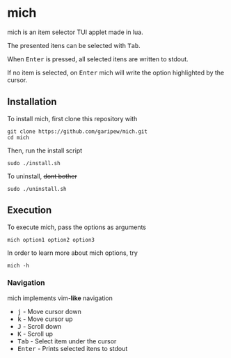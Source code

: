 # mich
mich is an item selector TUI applet made in lua.

The presented itens can be selected with <kbd>Tab</kbd>.

When <kbd>Enter</kbd> is pressed, all selected itens are written to stdout.

If no item is selected, on <kbd>Enter</kbd> mich will write the option highlighted by the cursor.


## Installation
To install mich, first clone this repository with
```
git clone https://github.com/garipew/mich.git
cd mich
```

Then, run the install script
```
sudo ./install.sh
```

To uninstall, ~~dont bother~~ 
```
sudo ./uninstall.sh
```

## Execution
To execute mich, pass the options as arguments
```
mich option1 option2 option3
```

In order to learn more about mich options, try
```
mich -h
```  

### Navigation
mich implements vim-**like** navigation

- <kbd>j</kbd> - Move cursor down
- <kbd>k</kbd> - Move cursor up
- <kbd>J</kbd> - Scroll down
- <kbd>K</kbd> - Scroll up
- <kbd>Tab</kbd> - Select item under the cursor
- <kbd>Enter</kbd> - Prints selected itens to stdout
